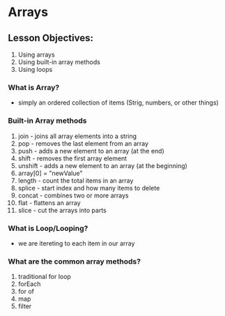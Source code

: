 # Arrays

## Lesson Objectives:

1. Using arrays
2. Using built-in array methods
3. Using loops

### What is Array?

- simply an ordered collection of items (Strig, numbers, or other things)

### Built-in Array methods

1. join - joins all array elements into a string
2. pop - removes the last element from an array
3. push - adds a new element to an array (at the end)
4. shift - removes the first array element
5. unshift - adds a new element to an array (at the beginning)
6. array[0] = "newValue"
7. length - count the total items in an array
8. splice - start index and how many items to delete
9. concat - combines two or more arrays
10. flat - flattens an array
11. slice - cut the arrays into parts

### What is Loop/Looping?

- we are itereting to each item in our array

### What are the common array methods?

1. traditional for loop
2. forEach
3. for of
4. map
5. filter
